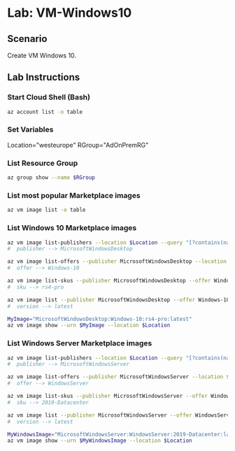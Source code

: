 # Lab: VM-Windows10

## Scenario

Create VM Windows 10.

## Lab Instructions

### Start Cloud Shell (Bash)

```bash
az account list -o table
```

### Set Variables

Location="westeurope"
RGroup="AdOnPremRG"

### List Resource Group

```bash
az group show --name $RGroup
```

### List most popular Marketplace images

```bash
az vm image list -o table
```

### List Windows 10 Marketplace images

```bash
az vm image list-publishers --location $Location --query "[?contains(name,'Microsoft')]" -o table
#  publisher --> MicrosoftWindowsDesktop

az vm image list-offers --publisher MicrosoftWindowsDesktop --location $Location -o table
#  offer --> Windows-10

az vm image list-skus --publisher MicrosoftWindowsDesktop --offer Windows-10 --location $Location -o table
#  sku --> rs4-pro

az vm image list --publisher MicrosoftWindowsDesktop --offer Windows-10 --sku rs4-pro --all --location $Location -o table
#  version --> latest

MyImage="MicrosoftWindowsDesktop:Windows-10:rs4-pro:latest"
az vm image show --urn $MyImage --location $Location
```

### List Windows Server Marketplace images

```bash
az vm image list-publishers --location $Location --query "[?contains(name,'Microsoft')]" -o table
#  publisher --> MicrosoftWindowsServer

az vm image list-offers --publisher MicrosoftWindowsServer --location $Location -o table
#  offer --> WindowsServer

az vm image list-skus --publisher MicrosoftWindowsServer --offer WindowsServer --location $Location -o table
#  sku --> 2019-Datacenter

az vm image list --publisher MicrosoftWindowsServer --offer WindowsServer --sku 2019-Datacenter --all --location $Location --query '[].{publisher:publisher,offer:offer,sku:sku,version:version}' -o table
#  version --> latest

MyWindowsImage="MicrosoftWindowsServer:WindowsServer:2019-Datacenter:latest"
az vm image show --urn $MyWindowsImage --location $Location
```
